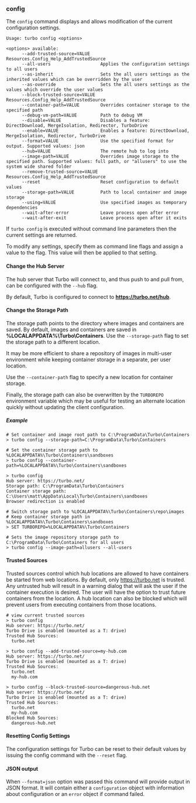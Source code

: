 ### config

The `config` command displays and allows modification of the current configuration settings.

```
Usage: turbo config <options>

<options> available:
      --add-trusted-source=VALUE    Resources.Config_Help_AddTrustedSource
      --all-users                   Applies the configuration settings to all users
      --as-inherit                  Sets the all users settings as the inherited values which can be overridden by the user
      --as-override                 Sets the all users settings as the values which override the user values
      --block-trusted-source=VALUE  Resources.Config_Help_AddTrustedSource
      --container-path=VALUE        Overrides container storage to the specified path
      --debug-vm-path=VALUE         Path to debug VM
      --disable=VALUE               Disables a feature: DirectDownload, MergeIsolation, Redirector, TurboDrive
      --enable=VALUE                Enables a feature: DirectDownload, MergeIsolation, Redirector, TurboDrive
      --format=VALUE                Use the specified format for output. Supported values: json
      --hub=VALUE                   The remote hub to log into
      --image-path=VALUE            Overrides image storage to the specified path. Supported values: full path, or "allusers" to use the system wide shared folder
      --remove-trusted-source=VALUE Resources.Config_Help_AddTrustedSource
      --reset                       Reset configuration to default values
      --storage-path=VALUE          Path to local container and image storage
      --using=VALUE                 Use specified images as temporary dependencies
      --wait-after-error            Leave process open after error
      --wait-after-exit             Leave process open after it exits
```

If `turbo config` is executed without command line parameters then the current settings are returned. 

To modify any settings, specify them as command line flags and assign a value to the flag. This value will then be applied to that setting. 

#### Change the Hub Server

The hub server that Turbo will connect to, and thus push to and pull from, can be configured with the `--hub` flag. 

By default, Turbo is configured to connect to **https://turbo.net/hub**.

#### Change the Storage Path

The storage path points to the directory where images and containers are saved. By default, images and containers are saved in **%LOCALAPPDATA%\Turbo\Containers**.  Use the `--storage-path` flag to set the storage path to a different location.

It may be more efficient to share a repository of images in multi-user environment while keeping container storage in a separate, per user location. 

Use the `--container-path` flag to specify a new location for container storage.

Finally, the storage path can also be overwritten by the `TURBOREPO` environment variable which may be useful for testing an alternate location quickly without updating the client configuration. 

##### Example

```
# Set container and image root path to C:\ProgramData\Turbo\Containers
> turbo config --storage-path=C:\ProgramData\Turbo\Containers

# Set the container storage path to %LOCALAPPDATA%\Turbo\Containers\sandboxes
> turbo config --container-path=%LOCALAPPDATA%\Turbo\Containers\sandboxes

> turbo config
Hub server: https://turbo.net/
Storage path: C:\ProgramData\Turbo\Containers
Container storage path: C:\Users\matt\AppData\Local\Turbo\Containers\sandboxes
Browser redirection is enabled

# Switch storage path to %LOCALAPPDATA%\Turbo\Containers\repo\images
# Keep container storage path in %LOCALAPPDATA%\Turbo\Containers\sandboxes
> SET TURBOREPO=%LOCALAPPDATA%\Turbo\Containers

# Sets the image repository storage path to C:\ProgramData\Turbo\Containers for all users
> turbo config --image-path=allusers --all-users
```

#### Trusted Sources

Trusted sources control which hub locations are allowed to have containers be started from web locations. By default, only https://turbo.net is trusted. Any untrusted hub will result in a warning dialog that will ask the user if the container execution is desired. The user will have the option to trust future containers from the location. A hub location can also be blocked which will prevent users from executing containers from those locations.

```
# view current trusted sources
> turbo config
Hub server: https://turbo.net/
Turbo Drive is enabled (mounted as a T: drive)
Trusted Hub Sources:
  turbo.net
  
> turbo config --add-trusted-source=my-hub.com
Hub server: https://turbo.net/
Turbo Drive is enabled (mounted as a T: drive)
Trusted Hub Sources:
  turbo.net
  my-hub.com
  
> turbo config --block-trusted-source=dangerous-hub.net
Hub server: https://turbo.net/
Turbo Drive is enabled (mounted as a T: drive)
Trusted Hub Sources:
  turbo.net
  my-hub.com
Blocked Hub Sources:
  dangerous-hub.net
```

#### Resetting Config Settings

The configuration settings for Turbo can be reset to their default values by issuing the config command with the `--reset` flag.

#### JSON output

When `--format=json` option was passed this command will provide output in JSON format. It will contain either a `configuration` object with information about configuration or an `error` object if command failed.
